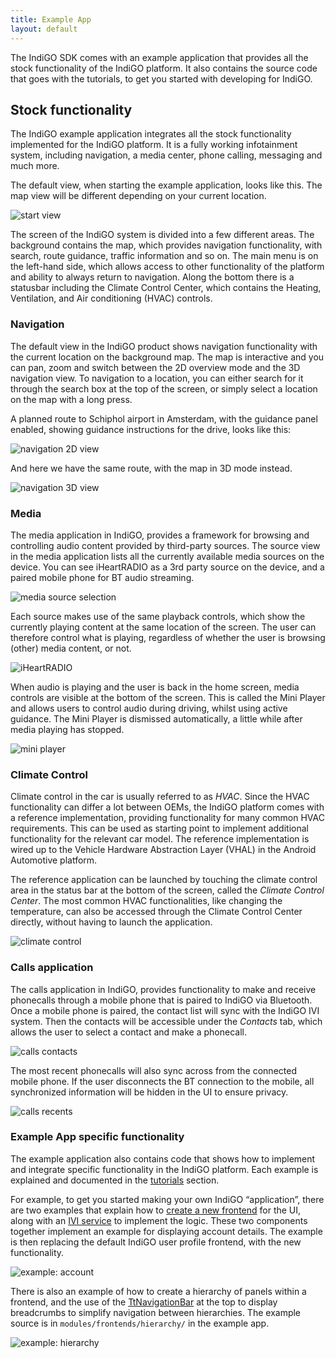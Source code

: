 ```yaml
---
title: Example App
layout: default
---
```


The IndiGO SDK comes with an example application that provides all the stock functionality of the 
IndiGO platform. It also contains the source code that goes with the tutorials, to get you started 
with developing for IndiGO.

## Stock functionality

The IndiGO example application integrates all the stock functionality implemented for the IndiGO 
platform. It is a fully working infotainment system, including navigation, a media center, phone 
calling, messaging and much more. 

The default view, when starting the example application, looks like this. The map view will be 
different depending on your current location. 

![start view](images/indigo_amsterdam_map.png)

The screen of the IndiGO system is divided into a few different areas. The background contains the 
map, which provides navigation functionality, with search, route guidance, traffic information and 
so on. The main menu is on the left-hand side, which allows access to other functionality of the 
platform and ability to always return to navigation. Along the bottom there is a statusbar 
including the Climate Control Center, which contains the Heating, Ventilation, and Air conditioning
(HVAC) controls. 

### Navigation 

The default view in the IndiGO product shows navigation functionality with the current location on 
the background map. The map is interactive and you can pan, zoom and switch between the 2D 
overview mode and the 3D navigation view. To navigation to a location, you can either search for 
it through the search box at the top of the screen, or simply select a location on the map with a 
long press. 

A planned route to Schiphol airport in Amsterdam, with the guidance panel enabled, showing 
guidance instructions for the drive, looks like this: 

![navigation 2D view](images/navigation_route_to_schiphol_2D.png)

And here we have the same route, with the map in 3D mode instead.

![navigation 3D view](images/navigation_route_to_schiphol_3D.png)

### Media 

The media application in IndiGO, provides a framework for browsing and controlling audio content 
provided by third-party sources. The source view in the media application lists all the currently 
available media sources on the device. You can see iHeartRADIO as a 3rd party source on the 
device, and a paired mobile phone for BT audio streaming. 

![media source selection](images/media_source_selection.png)

Each source makes use of the same playback controls, which show the currently playing content at 
the same location of the screen. The user can therefore control what is playing, regardless of 
whether the user is browsing (other) media content, or not. 

![iHeartRADIO](images/media_iheartradio.png)

When audio is playing and the user is back in the home screen, media controls are visible at the 
bottom of the screen. This is called the Mini Player and allows users to control audio during 
driving, whilst using active guidance. The Mini Player is dismissed automatically, a little while 
after media playing has stopped.

![mini player](images/media_mini_player.png)

### Climate Control 

Climate control in the car is usually referred to as _HVAC_. Since the HVAC functionality can 
differ a lot between OEMs, the IndiGO platform comes with a reference implementation, providing 
functionality for many common HVAC requirements. This can be used as starting point to implement 
additional functionality for the relevant car model. The reference implementation is wired up to 
the Vehicle Hardware Abstraction Layer (VHAL) in the Android Automotive platform.

The reference application can be launched by touching the climate control area in the status bar 
at the bottom of the screen, called the _Climate Control Center_. The most common HVAC 
functionalities, like changing the temperature, can also be accessed through the Climate Control 
Center directly, without having to launch the application. 

![climate control](images/climate_control.png)

### Calls application 

The calls application in IndiGO, provides functionality to make and receive phonecalls through a 
mobile phone that is paired to IndiGO via Bluetooth. Once a mobile phone is paired, the contact 
list will sync with the IndiGO IVI system. Then the contacts will be accessible under the 
_Contacts_ tab, which allows the user to select a contact and make a phonecall.

![calls contacts](images/calls_contacts.png)

The most recent phonecalls will also sync across from the connected mobile phone. If the user 
disconnects the BT connection to the mobile, all synchronized information will be hidden in the UI 
to ensure privacy.

![calls recents](images/calls_recents.png)

### Example App specific functionality 

The example application also contains code that shows how to implement and integrate specific 
functionality in the IndiGO platform. Each example is explained and documented in the 
[tutorials](indigo/tutorials-and-examples) section. 

For example, to get you started making your own IndiGO “application”, there are two examples that 
explain how to 
[create a new frontend](indigo/documentation/tutorials-and-examples/basics/create-a-frontend-plugin) 
for the UI, along with an 
[IVI service](indigo/documentation/tutorials-and-examples/basics/create-an-ivi-service) 
to implement the logic. 
These two components together implement an example for displaying account details. The example is 
then replacing the default IndiGO user profile frontend, with the new functionality. 

![example: account](images/example_account.png)

There is also an example of how to create a hierarchy of panels within a frontend, and the use of 
the [TtNavigationBar](TTIVI_ANDROID_TOOLS_API) at the top to display breadcrumbs to simplify 
navigation between hierarchies. The example source is in `modules/frontends/hierarchy/` in the 
example app.

![example: hierarchy](images/example_hierarchy.png)

